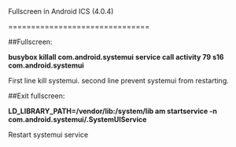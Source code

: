 Fullscreen in Android ICS (4.0.4)

===============================

##Fullscreen:

**busybox killall com.android.systemui**
**service call activity 79 s16 com.android.systemui**

First line kill systemui.
second line prevent systemui from restarting.


##Exit fullscreen:

**LD_LIBRARY_PATH=/vendor/lib:/system/lib am startservice -n com.android.systemui/.SystemUIService**

Restart systemui service
